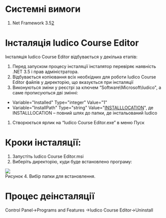 # Системні вимоги #
  1. Net Framework 3.5[2](2.md)

# Інсталяція Iudico Course Editor #
Інсталяція Iudico Course Editor відбувається у декілька етапів:
  1. Перед запуском процесу інсталяції інсталятор перевіряє наявність .NET 3.5 і прав адміністратора.
  1. Відбувається копіювання всіх необхідних для роботи Iudico Course Editor  файлів у директорію, що вказується при інсталяції
  1. Виконуються зміни у реєстрі за ключем “Software\Microsoft\Iudico", а саме прописуються дві змінні:
  * Variable="Installed" Type="integer" Value="1"
  * Variable="InstallPath" Type="string" Value="[INSTALLLOCATION](INSTALLLOCATION.md)", де INSTALLLOCATION – повний шлях до папки, де інстальований Iudico
  1. Створюється ярлик на “Iudico Course Editor.exe” в меню Пуск

# Кроки інсталяції: #
  1. Запустіть Iudico Course Editor.msi
  1. Виберіть директорію, куди буде встановлено програму:<br>
<img src='http://img692.imageshack.us/img692/1238/iu4.png' />
<br>
Рисунок 4. Вибір папки для встановлення.</li></ul>

# Процес деінсталяції #
Control Panel->Programs and Features ->Iudico Course Editor->Uninstall
